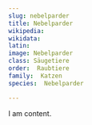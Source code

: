 ```yaml
---
slug: nebelparder
title: Nebelparder
wikipedia: 
wikidata: 
latin:
image: Nebelparder
class: Säugetiere
order:  Raubtiere
family:  Katzen 
species:  Nebelparder

---
```


I am content.
